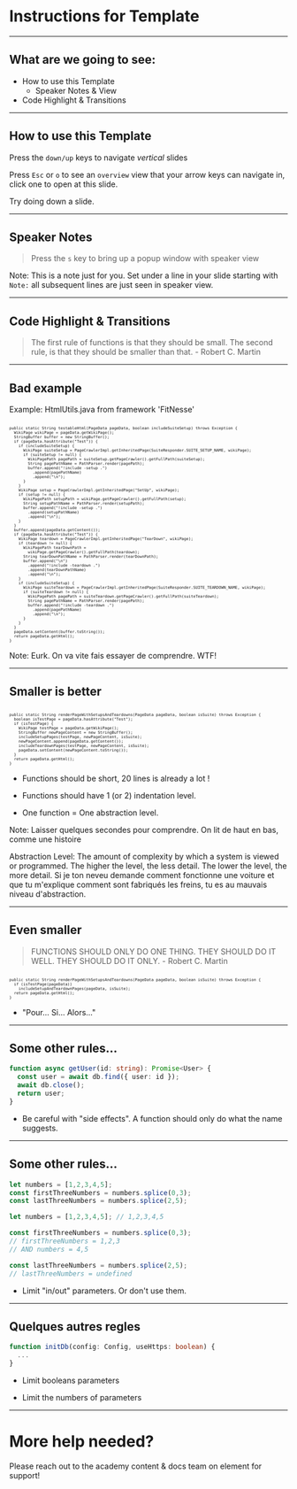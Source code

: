 # Instructions for Template
 
---

## What are we going to see:

- How to use this Template
  - Speaker Notes & View
- Code Highlight & Transitions

---

## How to use this Template

Press the `down/up` keys to navigate _vertical_ slides

Press `Esc` or `o` to see an `overview` view that your arrow keys can navigate in, click one to open at this slide.

Try doing down a slide.
 
----

## Speaker Notes

> Press the `s` key to bring up a popup window with speaker view

Note:
 This is a note just for you. Set under a line in your slide starting with `Note:`
 all subsequent lines are just seen in speaker view.  

---

## Code Highlight & Transitions

> The first rule of functions is that they should be small. The second rule, is that they should be smaller than that. - Robert C. Martin
 
----

## Bad example

Example: HtmlUtils.java from framework 'FitNesse'

<pre><code style="font-size: 0.5em !important" data-trim data-noescape data-line-numbers="0|1|4|5|10-12|19-21" class="java">
public static String testableHtml(PageData pageData, boolean includeSuiteSetup) throws Exception {
  WikiPage wikiPage = pageData.getWikiPage();
  StringBuffer buffer = new StringBuffer();
  if (pageData.hasAttribute("Test")) {
    if (includeSuiteSetup) {
      WikiPage suiteSetup = PageCrawlerImpl.getInheritedPage(SuiteResponder.SUITE_SETUP_NAME, wikiPage);
      if (suiteSetup != null) {
        WikiPagePath pagePath = suiteSetup.getPageCrawler().getFullPath(suiteSetup);
        String pagePathName = PathParser.render(pagePath);
        buffer.append("!include -setup .")
          .append(pagePathName)
          .append("\n");
      }
    }
    WikiPage setup = PageCrawlerImpl.getInheritedPage("SetUp", wikiPage);
    if (setup != null) {
      WikiPagePath setupPath = wikiPage.getPageCrawler().getFullPath(setup);
      String setupPathName = PathParser.render(setupPath);
      buffer.append("!include -setup .")
        .append(setupPathName)
        .append("\n");
    }
  }
  buffer.append(pageData.getContent());
  if (pageData.hasAttribute("Test")) {
    WikiPage teardown = PageCrawlerImpl.getInheritedPage("TearDown", wikiPage);
    if (teardown != null) {
      WikiPagePath tearDownPath =
        wikiPage.getPageCrawler().getFullPath(teardown);
      String tearDownPathName = PathParser.render(tearDownPath);
      buffer.append("\n")
        .append("!include -teardown .")
        .append(tearDownPathName)
        .append("\n");
    }
    if (includeSuiteSetup) {
      WikiPage suiteTeardown = PageCrawlerImpl.getInheritedPage(SuiteResponder.SUITE_TEARDOWN_NAME, wikiPage);
      if (suiteTeardown != null) {
        WikiPagePath pagePath = suiteTeardown.getPageCrawler().getFullPath(suiteTeardown);
        String pagePathName = PathParser.render(pagePath);
        buffer.append("!include -teardown .")
          .append(pagePathName)
          .append("\n");
      }
    }
  }
  pageData.setContent(buffer.toString());
  return pageData.getHtml();
}
</pre></code>
<!-- .element: class="fragment" data-fragment-index="2" -->

Note:
Eurk. On va vite fais essayer de comprendre.
WTF!
 
----

## Smaller is better

<pre><code style="font-size: 0.5em !important" data-trim data-noescape data-line-numbers class="java">
public static String renderPageWithSetupsAndTeardowns(PageData pageData, boolean isSuite) throws Exception {
  boolean isTestPage = pageData.hasAttribute("Test");
  if (isTestPage) {
    WikiPage testPage = pageData.getWikiPage();
    StringBuffer newPageContent = new StringBuffer();
    includeSetupPages(testPage, newPageContent, isSuite);
    newPageContent.append(pageData.getContent());
    includeTeardownPages(testPage, newPageContent, isSuite);
    pageData.setContent(newPageContent.toString());
  }
  return pageData.getHtml();
}
</pre></code>


- Functions should be short, 20 lines is already a lot !
<!-- .element: class="fragment" data-fragment-index="8" -->
- Functions should have 1 (or 2) indentation level.
<!-- .element: class="fragment" data-fragment-index="9" -->
- One function = One abstraction level.
<!-- .element: class="fragment" data-fragment-index="10" -->

Note: 
Laisser quelques secondes pour comprendre.
On lit de haut en bas, comme une histoire

Abstraction Level: The amount of complexity by which a system is viewed or programmed. The higher the level, the less detail. The lower the level, the more detail.
Si je ton neveu demande comment fonctionne une voiture et que tu m'explique comment sont fabriqués les freins, tu es au mauvais niveau d'abstraction.
 
----

## Even smaller

> FUNCTIONS SHOULD ONLY DO ONE THING. THEY SHOULD DO IT WELL. THEY SHOULD DO IT ONLY. - Robert C. Martin
<!-- .element: class="fragment" data-fragment-index="2" -->

<pre><code style="font-size: 0.5em !important" data-trim data-noescape data-line-numbers class="java">
public static String renderPageWithSetupsAndTeardowns(PageData pageData, boolean isSuite) throws Exception {
  if (isTestPage(pageData))
    includeSetupAndTeardownPages(pageData, isSuite);
  return pageData.getHtml();
}
</pre></code>

- "Pour... Si... Alors..."
<!-- .element: class="fragment" data-fragment-index="3" -->
 
----

## Some other rules...

```typescript
function async getUser(id: string): Promise<User> {
  const user = await db.find({ user: id });
  await db.close();
  return user;
}
```

- Be careful with "side effects". A function should only do what the name suggests.
<!-- .element: class="fragment" data-fragment-index="2" -->

 
----

## Some other rules...

```javascript
let numbers = [1,2,3,4,5];
const firstThreeNumbers = numbers.splice(0,3);
const lastThreeNumbers = numbers.splice(2,5);
```

```javascript
let numbers = [1,2,3,4,5]; // 1,2,3,4,5

const firstThreeNumbers = numbers.splice(0,3); 
// firstThreeNumbers = 1,2,3
// AND numbers = 4,5

const lastThreeNumbers = numbers.splice(2,5);
// lastThreeNumbers = undefined
```
<!-- .element: class="fragment" data-fragment-index="2" -->

- Limit "in/out" parameters. Or don't use them.
<!-- .element: class="fragment" data-fragment-index="3" -->

 
----

## Quelques autres regles

```typescript
function initDb(config: Config, useHttps: boolean) {
  ...
}
```

- Limit booleans parameters
<!-- .element: class="fragment" data-fragment-index="2" -->
- Limit the numbers of parameters
<!-- .element: class="fragment" data-fragment-index="3" -->
 
---

# More help needed? 

Please reach out to the academy content & docs team on element for support!